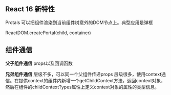 ## React 16 新特性

Protals
可以把组件渲染到当前组件树意外的DOM节点上。典型应用是弹框

ReactDOM.createPortal(child, container)


## 组件通信

**父子组件通信**
props以及回调函数

**兄弟组件通信**
层级不多，可以同一个父组件传递props
层级很多，使用context通信。在提供context的组件内新增一个getChildContext方法，返回context对象，然后在组件的childContextTypes属性上定义context对象的属性的类型信息。


